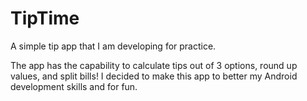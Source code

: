 # TipTime
A simple tip app that I am developing for practice.

The app has the capability to calculate tips out of 3 options, round up values, and split bills!
I decided to make this app to better my Android development skills and for fun.
